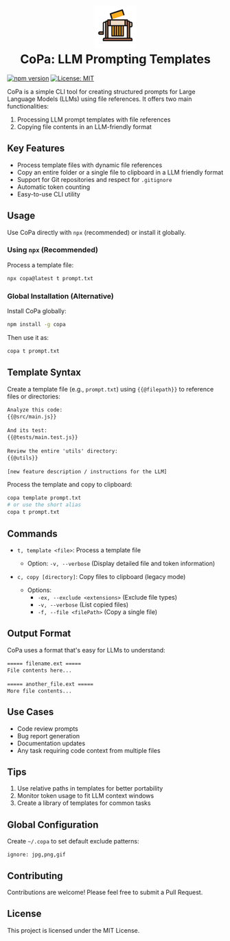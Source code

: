 <h1 align="center">
    <img width="100" height="100" src="copa.svg" alt="CoPa Logo"><br>
    CoPa: LLM Prompting Templates

</h1>

[![npm version](https://badge.fury.io/js/copa.svg)](https://badge.fury.io/js/copa)
[![License: MIT](https://img.shields.io/badge/License-MIT-blue.svg)](https://opensource.org/licenses/MIT)

CoPa is a simple CLI tool for creating structured prompts for Large Language Models (LLMs) using file references. 
It offers two main functionalities:

1. Processing LLM prompt templates with file references
2. Copying file contents in an LLM-friendly format

## Key Features

- Process template files with dynamic file references
- Copy an entire folder or a single file to clipboard in a LLM friendly format
- Support for Git repositories and respect for `.gitignore`
- Automatic token counting
- Easy-to-use CLI utility

## Usage

Use CoPa directly with `npx` (recommended) or install it globally.

### Using `npx` (Recommended)

Process a template file:

```sh
npx copa@latest t prompt.txt
```

### Global Installation (Alternative)

Install CoPa globally:

```sh
npm install -g copa
```

Then use it as:

```sh
copa t prompt.txt
```

## Template Syntax

Create a template file (e.g., `prompt.txt`) using `{{@filepath}}` to reference files or directories:

```
Analyze this code:
{{@src/main.js}}

And its test:
{{@tests/main.test.js}}

Review the entire 'utils' directory:
{{@utils}}

[new feature description / instructions for the LLM]
```

Process the template and copy to clipboard:

```sh
copa template prompt.txt
# or use the short alias
copa t prompt.txt
```

## Commands

- `t, template <file>`: Process a template file
  - Option: `-v, --verbose` (Display detailed file and token information)

- `c, copy [directory]`: Copy files to clipboard (legacy mode)
  - Options: 
    - `-ex, --exclude <extensions>` (Exclude file types)
    - `-v, --verbose` (List copied files)
    - `-f, --file <filePath>` (Copy a single file)

## Output Format

CoPa uses a format that's easy for LLMs to understand:

```
===== filename.ext =====
File contents here...

===== another_file.ext =====
More file contents...
```

## Use Cases

- Code review prompts
- Bug report generation
- Documentation updates
- Any task requiring code context from multiple files

## Tips

1. Use relative paths in templates for better portability
2. Monitor token usage to fit LLM context windows
3. Create a library of templates for common tasks

## Global Configuration

Create `~/.copa` to set default exclude patterns:

```
ignore: jpg,png,gif
```

## Contributing

Contributions are welcome! Please feel free to submit a Pull Request.

## License

This project is licensed under the MIT License.
